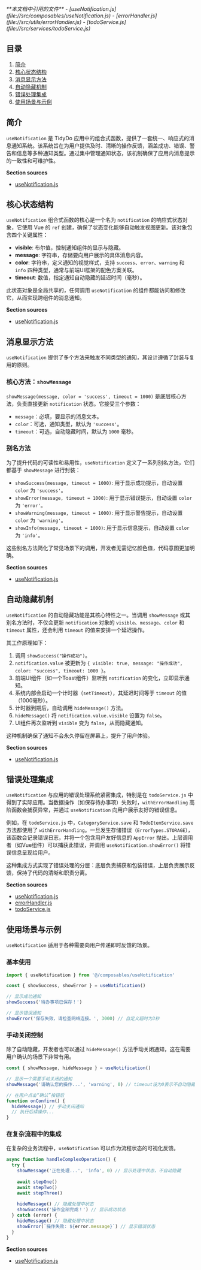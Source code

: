 <cite>
**本文档中引用的文件**
- [useNotification.js](file://src/composables/useNotification.js)
- [errorHandler.js](file://src/utils/errorHandler.js)
- [todoService.js](file://src/services/todoService.js)
</cite>

## 目录
1. [简介](#简介)
2. [核心状态结构](#核心状态结构)
3. [消息显示方法](#消息显示方法)
4. [自动隐藏机制](#自动隐藏机制)
5. [错误处理集成](#错误处理集成)
6. [使用场景与示例](#使用场景与示例)

## 简介
`useNotification` 是 TidyDo 应用中的组合式函数，提供了一套统一、响应式的消息通知系统。该系统旨在为用户提供及时、清晰的操作反馈，涵盖成功、错误、警告和信息等多种通知类型。通过集中管理通知状态，该机制确保了应用内消息提示的一致性和可维护性。

**Section sources**
- [useNotification.js](file://src/composables/useNotification.js#L1-L58)

## 核心状态结构
`useNotification` 组合式函数的核心是一个名为 `notification` 的响应式状态对象，它使用 Vue 的 `ref` 创建，确保了状态变化能够自动触发视图更新。该对象包含四个关键属性：

- **visible**: 布尔值，控制通知组件的显示与隐藏。
- **message**: 字符串，存储要向用户展示的具体消息内容。
- **color**: 字符串，定义通知的视觉样式，支持 `success`、`error`、`warning` 和 `info` 四种类型，通常与前端UI框架的配色方案关联。
- **timeout**: 数值，指定通知自动隐藏的延迟时间（毫秒）。

此状态对象是全局共享的，任何调用 `useNotification` 的组件都能访问和修改它，从而实现跨组件的消息通知。

**Section sources**
- [useNotification.js](file://src/composables/useNotification.js#L3-L8)

## 消息显示方法
`useNotification` 提供了多个方法来触发不同类型的通知，其设计遵循了封装与复用的原则。

### 核心方法：`showMessage`
`showMessage(message, color = 'success', timeout = 1000)` 是底层核心方法，负责直接更新 `notification` 状态。它接受三个参数：
- `message`：必填，要显示的消息文本。
- `color`：可选，通知类型，默认为 `'success'`。
- `timeout`：可选，自动隐藏时间，默认为 `1000` 毫秒。

### 别名方法
为了提升代码的可读性和易用性，`useNotification` 定义了一系列别名方法，它们都基于 `showMessage` 进行封装：
- `showSuccess(message, timeout = 1000)`: 用于显示成功提示，自动设置 `color` 为 `'success'`。
- `showError(message, timeout = 1000)`: 用于显示错误提示，自动设置 `color` 为 `'error'`。
- `showWarning(message, timeout = 1000)`: 用于显示警告提示，自动设置 `color` 为 `'warning'`。
- `showInfo(message, timeout = 1000)`: 用于显示信息提示，自动设置 `color` 为 `'info'`。

这些别名方法简化了常见场景下的调用，开发者无需记忆颜色值，代码意图更加明确。

**Section sources**
- [useNotification.js](file://src/composables/useNotification.js#L10-L45)

## 自动隐藏机制
`useNotification` 的自动隐藏功能是其核心特性之一。当调用 `showMessage` 或其别名方法时，不仅会更新 `notification` 对象的 `visible`、`message`、`color` 和 `timeout` 属性，还会利用 `timeout` 的值来安排一个延迟操作。

其工作原理如下：
1.  调用 `showSuccess("操作成功")`。
2.  `notification.value` 被更新为 `{ visible: true, message: "操作成功", color: "success", timeout: 1000 }`。
3.  前端UI组件（如一个Toast组件）监听到 `notification` 的变化，立即显示通知。
4.  系统内部会启动一个计时器（`setTimeout`），其延迟时间等于 `timeout` 的值（1000毫秒）。
5.  计时器到期后，自动调用 `hideMessage()` 方法。
6.  `hideMessage()` 将 `notification.value.visible` 设置为 `false`。
7.  UI组件再次监听到 `visible` 变为 `false`，从而隐藏通知。

这种机制确保了通知不会永久停留在屏幕上，提升了用户体验。

**Section sources**
- [useNotification.js](file://src/composables/useNotification.js#L10-L58)

## 错误处理集成
`useNotification` 与应用的错误处理系统紧密集成，特别是在 `todoService.js` 中得到了实际应用。当数据操作（如保存待办事项）失败时，`withErrorHandling` 高阶函数会捕获异常，并通过 `useNotification` 向用户展示友好的错误信息。

例如，在 `todoService.js` 中，`CategoryService.save` 和 `TodoItemService.save` 方法都使用了 `withErrorHandling`。一旦发生存储错误（`ErrorTypes.STORAGE`），该函数会记录错误日志，并将一个包含用户友好信息的 `AppError` 抛出。上层调用者（如Vue组件）可以捕获此错误，并调用 `useNotification.showError()` 将错误信息呈现给用户。

这种集成方式实现了错误处理的分层：底层负责捕获和包装错误，上层负责展示反馈，保持了代码的清晰和职责分离。

**Section sources**
- [useNotification.js](file://src/composables/useNotification.js#L47-L58)
- [errorHandler.js](file://src/utils/errorHandler.js#L1-L109)
- [todoService.js](file://src/services/todoService.js#L1-L313)

## 使用场景与示例
`useNotification` 适用于各种需要向用户传递即时反馈的场景。

### 基本使用
```javascript
import { useNotification } from '@/composables/useNotification'

const { showSuccess, showError } = useNotification()

// 显示成功通知
showSuccess('待办事项已保存！')

// 显示错误通知
showError('保存失败，请检查网络连接。', 3000) // 自定义超时为3秒
```

### 手动关闭控制
除了自动隐藏，开发者也可以通过 `hideMessage()` 方法手动关闭通知，这在需要用户确认的场景下非常有用。
```javascript
const { showMessage, hideMessage } = useNotification()

// 显示一个需要手动关闭的通知
showMessage('请确认您的操作...', 'warning', 0) // timeout设为0表示不自动隐藏

// 在用户点击“确认”按钮后
function onConfirm() {
  hideMessage() // 手动关闭通知
  // 执行后续操作...
}
```

### 在复杂流程中的集成
在复杂的业务流程中，`useNotification` 可以作为流程状态的可视化反馈。
```javascript
async function handleComplexOperation() {
  try {
    showMessage('正在处理...', 'info', 0) // 显示处理中状态，不自动隐藏
    
    await stepOne()
    await stepTwo()
    await stepThree()
    
    hideMessage() // 隐藏处理中状态
    showSuccess('操作全部完成！') // 显示成功状态
  } catch (error) {
    hideMessage() // 隐藏处理中状态
    showError(`操作失败: ${error.message}`) // 显示错误状态
  }
}
```

**Section sources**
- [useNotification.js](file://src/composables/useNotification.js#L10-L58)